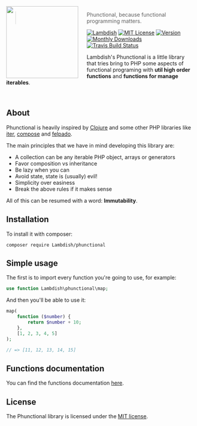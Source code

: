 <img src="https://cloud.githubusercontent.com/assets/1331435/18451701/4888ff86-7938-11e6-8433-1fcaf668a625.jpg" align="left" width="192px" height="192px"/>
<img align="left" width="0" height="192px" hspace="10"/>

> Phunctional, because functional programming matters. 

[![Lambdish](https://img.shields.io/badge/lambdish-phunctional-red.svg?style=flat-square)](https://github.com/Lambdish) [![MIT License](https://img.shields.io/badge/license-MIT-007EC7.svg?style=flat-square)](http://opensource.org/licenses/MIT) [![Version](https://img.shields.io/packagist/v/lambdish/phunctional.svg?style=flat-square)](https://github.com/Lambdish/phunctional/releases) [![Monthly Downloads](https://poser.pugx.org/lambdish/phunctional/d/monthly)](https://packagist.org/packages/lambdish/phunctional) [![Travis Build Status](http://img.shields.io/travis/Lambdish/phunctional.svg?style=flat-square)](https://travis-ci.org/Lambdish/phunctional)

Lambdish's Phunctional is a little library that tries bring to PHP some aspects of functional programing with __util high order functions__ and __functions for manage iterables__.

<br>

## About

Phunctional is heavily inspired by [Clojure](https://clojure.org/) and some other PHP libraries like [iter](https://github.com/nikic/iter), [compose](https://github.com/igorw/compose) and [felpado](https://github.com/pablodip/felpado).

The main principles that we have in mind developing this library are:
 * A collection can be any iterable PHP object, arrays or generators
 * Favor composition vs inheritance
 * Be lazy when you can
 * Avoid state, state is (usually) evil!
 * Simplicity over easiness
 * Break the above rules if it makes sense

All of this can be resumed with a word: __Immutability__.

## Installation
To install it with composer:
```
composer require Lambdish/phunctional
```

## Simple usage
The first is to import every function you're going to use, for example:
```php
use function Lambdish\phunctional\map;
```

And then you'll be able to use it:

```php
map(
    function ($number) {
        return $number + 10;
    },
    [1, 2, 3, 4, 5]
);

// => [11, 12, 13, 14, 15]
```

## Functions documentation
You can find the functions documentation [here](docs/docs.md).

## License
The Phunctional library is licensed under the [MIT license](http://opensource.org/licenses/MIT).
